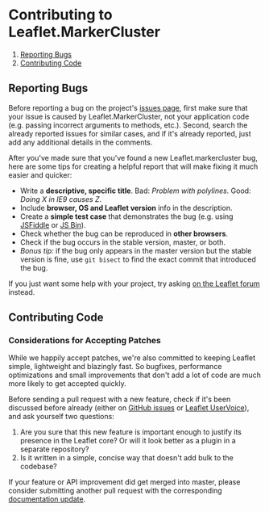 Contributing to Leaflet.MarkerCluster
=====================================

 1. [Reporting Bugs](#reporting-bugs)
 2. [Contributing Code](#contributing-code)

## Reporting Bugs

Before reporting a bug on the project's [issues page](https://github.com/Leaflet/Leaflet.markercluster/issues),
first make sure that your issue is caused by Leaflet.MarkerCluster, not your application code
(e.g. passing incorrect arguments to methods, etc.).
Second, search the already reported issues for similar cases,
and if it's already reported, just add any additional details in the comments.

After you've made sure that you've found a new Leaflet.markercluster bug,
here are some tips for creating a helpful report that will make fixing it much easier and quicker:

 * Write a **descriptive, specific title**. Bad: *Problem with polylines*. Good: *Doing X in IE9 causes Z*.
 * Include **browser, OS and Leaflet version** info in the description.
 * Create a **simple test case** that demonstrates the bug (e.g. using [JSFiddle](http://jsfiddle.net/) or [JS Bin](http://jsbin.com/)).
 * Check whether the bug can be reproduced in **other browsers**.
 * Check if the bug occurs in the stable version, master, or both.
 * *Bonus tip:* if the bug only appears in the master version but the stable version is fine,
   use `git bisect` to find the exact commit that introduced the bug.

If you just want some help with your project,
try asking [on the Leaflet forum](https://groups.google.com/forum/#!forum/leaflet-js) instead.

## Contributing Code

### Considerations for Accepting Patches

While we happily accept patches, we're also committed to keeping Leaflet simple, lightweight and blazingly fast.
So bugfixes, performance optimizations and small improvements that don't add a lot of code
are much more likely to get accepted quickly.

Before sending a pull request with a new feature, check if it's been discussed before already
(either on [GitHub issues](https://github.com/Leaflet/Leaflet/issues)
or [Leaflet UserVoice](http://leaflet.uservoice.com/)),
and ask yourself two questions:

 1. Are you sure that this new feature is important enough to justify its presence in the Leaflet core?
    Or will it look better as a plugin in a separate repository?
 2. Is it written in a simple, concise way that doesn't add bulk to the codebase?

If your feature or API improvement did get merged into master,
please consider submitting another pull request with the corresponding [documentation update](#improving-documentation).
